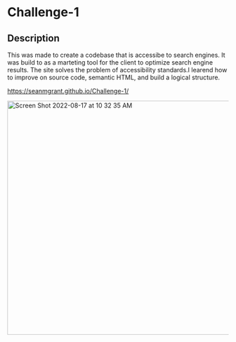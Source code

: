 # Challenge-1

## Description

This was made to create a codebase that is accessibe to search engines.
It was build to as a marteting tool for the client to optimize search engine results.
The site solves the problem of accessibility standards.I learend how to improve on source code, semantic HTML, and build a logical structure.

https://seanmgrant.github.io/Challenge-1/

<img width="533" alt="Screen Shot 2022-08-17 at 10 32 35 AM" src="https://user-images.githubusercontent.com/104331199/185197841-819bc221-9b63-4e0f-a147-b44ae6f47f40.png">


